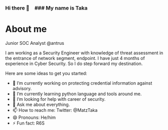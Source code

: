### Hi there 👋　### My name is Taka
# About me

Junior SOC Analyst @antrus 

I am working as a Security Engineer with knowledge of threat assessment in the entrance of network segment, endpoint.
I have just 4 months of experience in Cyber Security.
So I do step forward my destination.

Here are some ideas to get you started:

- 🔭 I’m currently working on protecting credential information against advisory.
- 🌱 I’m currently learning python language and tools around me.
- 🤔 I’m looking for help with career of security.
- 💬 Ask me about everything.
- 📫 How to reach me: Twitter: @MatzTaka
- 😄 Pronouns: He/him
- ⚡ Fun fact: R6S
